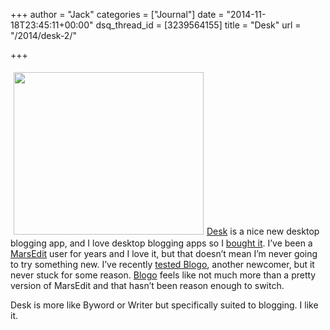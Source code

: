 +++
author = "Jack"
categories = ["Journal"]
date = "2014-11-18T23:45:11+00:00"
dsq_thread_id = [3239564155]
title = "Desk"
url = "/2014/desk-2/"

+++

[<img class=" alignright " style="margin: 5px;" src="/img/2014/11/desk1.png" alt="" width="304" height="260" />][1][Desk][1] is a nice new desktop blogging app, and I love desktop blogging apps so I [bought it][2]. I’ve been a [MarsEdit][3] user for years and I love it, but that doesn’t mean I’m never going to try something new. I’ve recently [tested Blogo][4], another newcomer, but it never stuck for some reason. [Blogo][5] feels like not much more than a pretty version of MarsEdit and that hasn’t been reason enough to switch.

Desk is more like Byword or Writer but specifically suited to blogging. I like it.

 [1]: http://desk.pm
 [2]: https://itunes.apple.com/us/app/desk/id915839505?mt=12
 [3]: http://www.red-sweater.com/marsedit/
 [4]: https://www.baty.net/2014/08/blogo-2-first-impression/
 [5]: http://www.getblogo.com